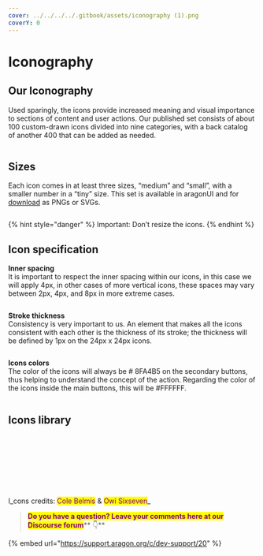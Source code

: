 ```yaml
---
cover: ../../../../.gitbook/assets/iconography (1).png
coverY: 0
---
```


# Iconography

## Our Iconography <a href="#our-iconography" id="our-iconography"></a>

Used sparingly, the icons provide increased meaning and visual importance to sections of content and user actions. Our published set consists of about 100 custom-drawn icons divided into nine categories, with a back catalog of another 400 that can be added as needed.

<figure><img src="../../../../.gitbook/assets/iconography.png" alt=""><figcaption></figcaption></figure>

## Sizes <a href="#sizes" id="sizes"></a>

Each icon comes in at least three sizes, “medium” and “small”, with a smaller number in a “tiny” size. This set is available in aragonUI and for [download](https://hack.aragon.org/docs/assets/designSystem/guidelines/icons/Aragon\_icons.zip) as PNGs or SVGs.

<figure><img src="../../../../.gitbook/assets/sizes.png" alt=""><figcaption></figcaption></figure>

{% hint style="danger" %}
Important: Don’t resize the icons.
{% endhint %}

## Icon specification <a href="#icon-specification" id="icon-specification"></a>

**Inner spacing**\
It is important to respect the inner spacing within our icons, in this case we will apply 4px, in other cases of more vertical icons, these spaces may vary between 2px, 4px, and 8px in more extreme cases.

<figure><img src="../../../../.gitbook/assets/secure-space.svg" alt=""><figcaption></figcaption></figure>

**Stroke thickness**\
Consistency is very important to us. An element that makes all the icons consistent with each other is the thickness of its stroke; the thickness will be defined by 1px on the 24px x 24px icons.

<figure><img src="../../../../.gitbook/assets/weight.svg" alt=""><figcaption></figcaption></figure>

**Icons colors**\
The color of the icons will always be # 8FA4B5 on the secondary buttons, thus helping to understand the concept of the action. Regarding the color of the icons inside the main buttons, this will be #FFFFFF.

<figure><img src="../../../../.gitbook/assets/color-icons.svg" alt=""><figcaption></figcaption></figure>

## Icons library <a href="#icons-library" id="icons-library"></a>

<figure><img src="../../../../.gitbook/assets/Schermata 2022-08-30 alle 09.19.03.png" alt=""><figcaption></figcaption></figure>

<figure><img src="../../../../.gitbook/assets/Schermata 2022-08-30 alle 09.19.21.png" alt=""><figcaption></figcaption></figure>

<figure><img src="../../../../.gitbook/assets/Schermata 2022-08-30 alle 09.19.33.png" alt=""><figcaption></figcaption></figure>

<figure><img src="../../../../.gitbook/assets/Schermata 2022-08-30 alle 09.19.47.png" alt=""><figcaption></figcaption></figure>

<figure><img src="../../../../.gitbook/assets/Schermata 2022-08-30 alle 09.20.01 (1).png" alt=""><figcaption><p> </p></figcaption></figure>

<figure><img src="../../../../.gitbook/assets/Schermata 2022-08-30 alle 09.20.13.png" alt=""><figcaption></figcaption></figure>

<figure><img src="../../../../.gitbook/assets/Schermata 2022-08-30 alle 09.20.30.png" alt=""><figcaption></figcaption></figure>

<figure><img src="../../../../.gitbook/assets/Schermata 2022-08-30 alle 09.20.37.png" alt=""><figcaption></figcaption></figure>

<figure><img src="../../../../.gitbook/assets/Schermata 2022-08-30 alle 09.20.59.png" alt=""><figcaption></figcaption></figure>

I_cons credits: <mark style="color:purple;">Cole Belmis</mark> & <mark style="color:purple;">Owi Sixseven</mark>_

> <mark style="color:purple;">**Do you have a question? Leave your comments here at our Discourse forum**</mark>** 👇**

{% embed url="https://support.aragon.org/c/dev-support/20" %}
